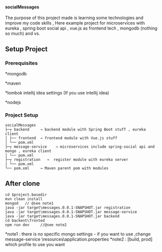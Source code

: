 #### socialMessages

The purpose of this project made is learning some technologies and improve my code skills , Here example project for microservices with eureka , spring boot social api , vue.js as frontend tech , mongodb (nothing so much) and vs.

## Setup Project

### Prerequisites

*mongodb  

*maven

*lombok intellij idea settings (If you use intellij idea)

*nodejs

### Project Setup


```
socialMessages
├─┬ backend     → backend module with Spring Boot stuff , eureka client
│ ├── frontend  → frontend module with Vue.js stuff
│ └── pom.xml
├─┬ message-service    → microservices include spring-social api and mongo , eureka client
│ └── pom.xml
├─┬ registration   →  register module with eureka server
| └── pom.xml
└── pom.xml     → Maven parent pom with modules
```

 ## After clone 

```
cd $project.basedir
mvn clean install 
mongod   // @see note1
java -jar target\messages.0.0.1-SNAPSHOT.jar registration
java -jar target\messages.0.0.1-SNAPSHOT.jar message-service
java -jar target\messages.0.0.1-SNAPSHOT.jar backend
cd backent\fronted
npm run dev     //@see note2
```

*note1 : there is no specific mongo settings - if you want to use ,change message-service \resources\application.properties
*note2 : [build, prod] which profile to use  you want 
